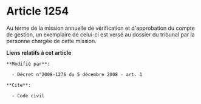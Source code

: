 # Article 1254

Au terme de la mission annuelle de vérification et d'approbation du compte de gestion, un exemplaire de celui-ci est versé au
dossier du tribunal par la personne chargée de cette mission.

**Liens relatifs à cet article**

	**Modifié par**:

	  - Décret n°2008-1276 du 5 décembre 2008 - art. 1

	**Cite**:

	  - Code civil
